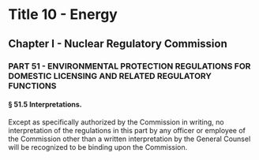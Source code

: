 
# Title 10 - Energy
## Chapter I - Nuclear Regulatory Commission
### PART 51 - ENVIRONMENTAL PROTECTION REGULATIONS FOR DOMESTIC LICENSING AND RELATED REGULATORY FUNCTIONS
#### § 51.5 Interpretations.

Except as specifically authorized by the Commission in writing, no interpretation of the regulations in this part by any officer or employee of the Commission other than a written interpretation by the General Counsel will be recognized to be binding upon the Commission.
